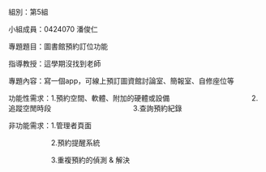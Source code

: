 組別：第5組

小組成員：0424070 潘俊仁

專題題目：圖書館預約訂位功能

指導教授：這學期沒找到老師

專題內容：寫一個app，可線上預訂圖資館討論室、簡報室、自修座位等

功能性需求：1.預約空間、軟體、附加的硬體或設備
　　　　　
　　　　　　2.追蹤空閒時段
　　　　　
　　　　　　3.查詢預約紀錄

非功能需求：1.管理者頁面

　　　　　　2.預約提醒系統

　　　　　　3.重複預約的偵測 & 解決
